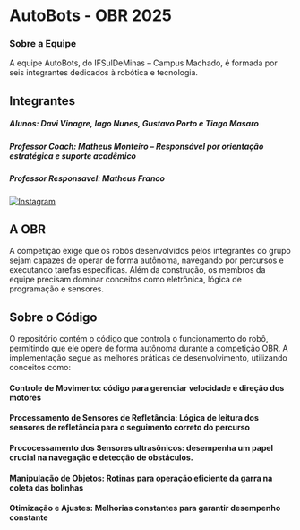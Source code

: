 # AutoBots - OBR 2025
### Sobre a Equipe
A equipe AutoBots, do IFSulDeMinas – Campus Machado, é formada por seis integrantes dedicados à robótica e tecnologia.

## Integrantes
##### Alunos: Davi Vinagre, Iago Nunes, Gustavo Porto e Tiago Masaro
##### Professor Coach: Matheus Monteiro – Responsável por orientação estratégica e suporte acadêmico
##### Professor Responsavel: Matheus Franco

[![Instagram](https://img.shields.io/badge/Instagram-E4405F?style=for-the-badge&logo=instagram&logoColor=white)](https://www.instagram.com/autobots_obr/)

## A OBR
A competição exige que os robôs desenvolvidos pelos integrantes do grupo sejam capazes de operar de forma autônoma, navegando por percursos e executando tarefas específicas. Além da construção, os membros da equipe precisam dominar conceitos como eletrônica, lógica de programação e sensores.

## Sobre o Código
O repositório contém o código que controla o funcionamento do robô, permitindo que ele opere de forma autônoma durante a competição OBR. A implementação segue as melhores práticas de desenvolvimento, utilizando conceitos como:
#### Controle de Movimento: código para gerenciar velocidade e direção dos motores
#### Processamento de Sensores de Refletância: Lógica de leitura dos sensores de refletância para o seguimento correto do percurso
#### Prococessamento dos Sensores ultrasônicos: desempenha um papel crucial na navegação e detecção de obstáculos.
#### Manipulação de Objetos: Rotinas para operação eficiente da garra na coleta das bolinhas
#### Otimização e Ajustes: Melhorias constantes para garantir desempenho constante
